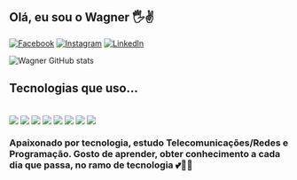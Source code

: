 ## Olá, eu sou o Wagner 🖐️✌️


[![Facebook](https://img.shields.io/badge/Facebook-1877F2?style=for-the-badge&logo=facebook&logoColor=white)](https://web.facebook.com/wagnercoche.coche/)
[![Instagram](https://img.shields.io/badge/Instagram-E4405F?style=for-the-badge&logo=instagram&logoColor=white)](https://www.instagram.com/wagnercoche_23/)
[![LinkedIn](https://img.shields.io/badge/LinkedIn-0077B5?style=for-the-badge&logo=linkedin&logoColor=white)](https://www.linkedin.com/in/wagner-coche-b0060a208/)

![Wagner GitHub stats](https://github-readme-stats.vercel.app/api?username=Wagner-Coche&show_icons=true&theme=radical)

## Tecnologias que uso...

<div style="display: inline_block"></br>
    <img align="center" src="https://img.shields.io/badge/Python-14354C?style=for-the-badge&logo=python&logoColor=white"/>
    <img align="center" src="https://img.shields.io/badge/JavaScript-F7DF1E?style=for-the-badge&logo=javascript&logoColor=black"/>
    <img align="center" src="https://img.shields.io/badge/Dart-0175C2?style=for-the-badge&logo=dart&logoColor=white"/>
    <img align="center" src="https://img.shields.io/badge/Markdown-000000?style=for-the-badge&logo=markdown&logoColor=white"/>
    <img align="center" src="https://img.shields.io/badge/Django-092E20?style=for-the-badge&logo=django&logoColor=white"/>
    <img align="center" src="https://img.shields.io/badge/Flutter-02569B?style=for-the-badge&logo=flutter&logoColor=white"/>
    <img align="center" src="https://img.shields.io/badge/MySQL-00000F?style=for-the-badge&logo=mysql&logoColor=white"/>
    <img align="center" src="https://img.shields.io/badge/SQLite-07405E?style=for-the-badge&logo=sqlite&logoColor=white"/>
</div>

### Apaixonado por tecnologia, estudo Telecomunicações/Redes e Programação. Gosto de aprender, obter conhecimento a cada dia que passa, no ramo de tecnologia 💕🤟🏼

